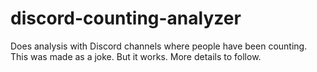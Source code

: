 # discord-counting-analyzer
Does analysis with Discord channels where people have been counting. This was made as a joke. But it works. More details to follow.
